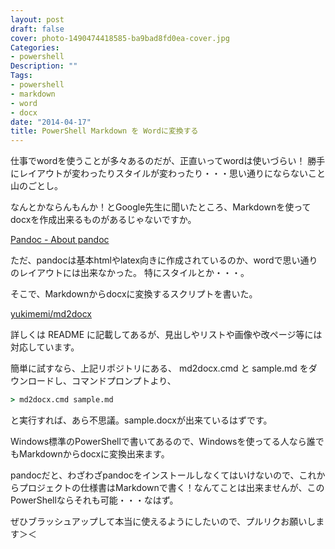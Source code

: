 ```yaml
---
layout: post
draft: false
cover: photo-1490474418585-ba9bad8fd0ea-cover.jpg
Categories:
- powershell
Description: ""
Tags:
- powershell
- markdown
- word
- docx
date: "2014-04-17"
title: PowerShell Markdown を Wordに変換する
---
```


仕事でwordを使うことが多々あるのだが、正直いってwordは使いづらい！
勝手にレイアウトが変わったりスタイルが変わったり・・・思い通りにならないこと山のごとし。

なんとかならんもんか！とGoogle先生に聞いたところ、Markdownを使ってdocxを作成出来るものがあるじゃないですか。

[Pandoc - About pandoc](http://johnmacfarlane.net/pandoc/)

ただ、pandocは基本htmlやlatex向きに作成されているのか、wordで思い通りのレイアウトには出来なかった。
特にスタイルとか・・・。

そこで、Markdownからdocxに変換するスクリプトを書いた。

[yukimemi/md2docx](https://github.com/yukimemi/md2docx)

詳しくは README
に記載してあるが、見出しやリストや画像や改ページ等には対応しています。

簡単に試すなら、上記リポジトリにある、 md2docx.cmd と sample.md
をダウンロードし、コマンドプロンプトより、

```bat
> md2docx.cmd sample.md
```

と実行すれば、あら不思議。sample.docxが出来ているはずです。

Windows標準のPowerShellで書いてあるので、Windowsを使ってる人なら誰でもMarkdownからdocxに変換出来ます。

pandocだと、わざわざpandocをインストールしなくてはいけないので、これからプロジェクトの仕様書はMarkdownで書く！なんてことは出来ませんが、このPowerShellならそれも可能・・・なはず。

ぜひブラッシュアップして本当に使えるようにしたいので、プルリクお願いします＞＜

